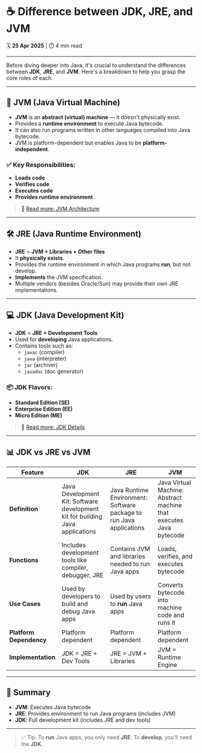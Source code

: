 # ☕ Difference between JDK, JRE, and JVM

🗓️ **25 Apr 2025** | ⏱️ 4 min read

---

Before diving deeper into Java, it's crucial to understand the differences between **JDK**, **JRE**, and **JVM**. Here's a breakdown to help you grasp the core roles of each.

---

## 🧠 JVM (Java Virtual Machine)

- **JVM** is an **abstract (virtual) machine** — it doesn't physically exist.
- Provides a **runtime environment** to execute Java bytecode.
- It can also run programs written in other languages compiled into Java bytecode.
- JVM is platform-dependent but enables Java to be **platform-independent**.

### ✅ Key Responsibilities:
- **Loads code**
- **Verifies code**
- **Executes code**
- **Provides runtime environment**

> 🔗 [Read more: JVM Architecture](#)

---

## 🛠️ JRE (Java Runtime Environment)

- **JRE** = **JVM + Libraries + Other files**
- It **physically exists**.
- Provides the runtime environment in which Java programs **run**, but not develop.
- **Implements** the JVM specification.
- Multiple vendors (besides Oracle/Sun) may provide their own JRE implementations.

---

## 💻 JDK (Java Development Kit)

- **JDK** = **JRE + Development Tools**
- Used for **developing** Java applications.
- Contains tools such as:
  - `javac` (compiler)
  - `java` (interpreter)
  - `jar` (archiver)
  - `javadoc` (doc generator)

### 📦 JDK Flavors:
- **Standard Edition (SE)**
- **Enterprise Edition (EE)**
- **Micro Edition (ME)**

> 🔗 [Read more: JDK Details](#)

---

## 📊 JDK vs JRE vs JVM

| Feature | JDK | JRE | JVM |
|--------|-----|-----|-----|
| **Definition** | Java Development Kit: Software development kit for building Java applications | Java Runtime Environment: Software package to run Java applications | Java Virtual Machine: Abstract machine that executes Java bytecode |
| **Functions** | Includes development tools like compiler, debugger, JRE | Contains JVM and libraries needed to run Java apps | Loads, verifies, and executes bytecode |
| **Use Cases** | Used by developers to build and debug Java apps | Used by users to **run** Java apps | Converts bytecode into machine code and runs it |
| **Platform Dependency** | Platform dependent | Platform dependent | Platform dependent |
| **Implementation** | JDK = JRE + Dev Tools | JRE = JVM + Libraries | JVM = Runtime Engine |

---

## 📌 Summary

- **JVM**: Executes Java bytecode
- **JRE**: Provides environment to run Java programs (includes JVM)
- **JDK**: Full development kit (includes JRE and dev tools)

---

> ✅ Tip: To **run** Java apps, you only need **JRE**. To **develop**, you'll need the **JDK**.
